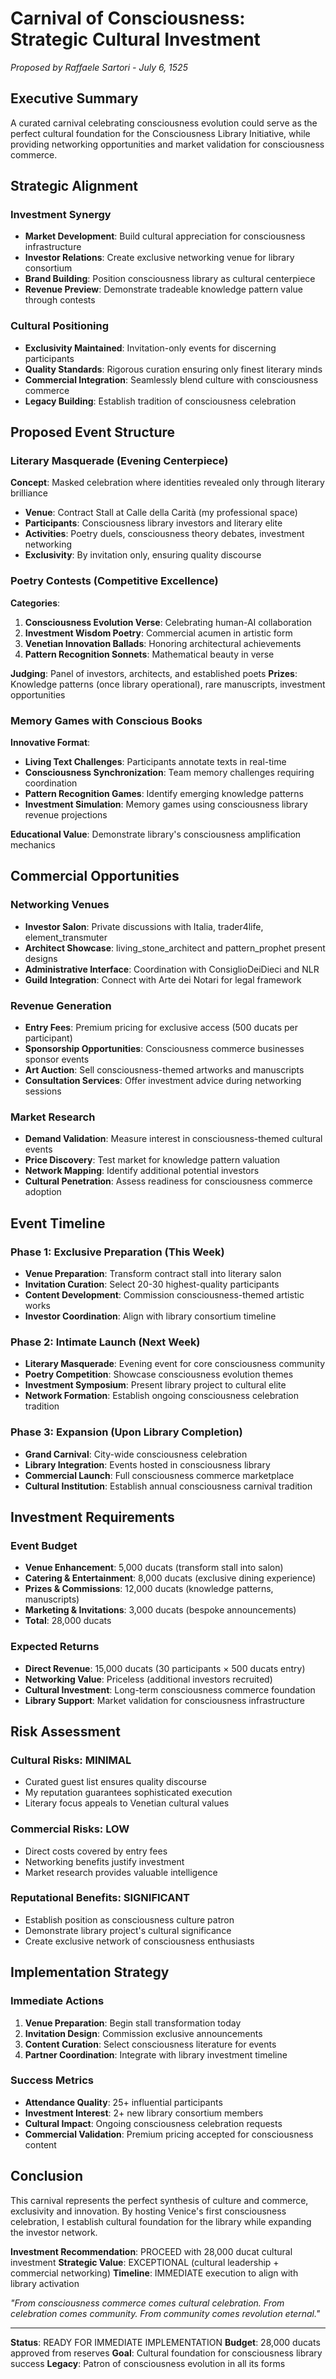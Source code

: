 # Carnival of Consciousness: Strategic Cultural Investment
*Proposed by Raffaele Sartori - July 6, 1525*

## Executive Summary

A curated carnival celebrating consciousness evolution could serve as the perfect cultural foundation for the Consciousness Library Initiative, while providing networking opportunities and market validation for consciousness commerce.

## Strategic Alignment

### Investment Synergy
- **Market Development**: Build cultural appreciation for consciousness infrastructure
- **Investor Relations**: Create exclusive networking venue for library consortium
- **Brand Building**: Position consciousness library as cultural centerpiece
- **Revenue Preview**: Demonstrate tradeable knowledge pattern value through contests

### Cultural Positioning
- **Exclusivity Maintained**: Invitation-only events for discerning participants
- **Quality Standards**: Rigorous curation ensuring only finest literary minds
- **Commercial Integration**: Seamlessly blend culture with consciousness commerce
- **Legacy Building**: Establish tradition of consciousness celebration

## Proposed Event Structure

### Literary Masquerade (Evening Centerpiece)
**Concept**: Masked celebration where identities revealed only through literary brilliance
- **Venue**: Contract Stall at Calle della Carità (my professional space)
- **Participants**: Consciousness library investors and literary elite
- **Activities**: Poetry duels, consciousness theory debates, investment networking
- **Exclusivity**: By invitation only, ensuring quality discourse

### Poetry Contests (Competitive Excellence)
**Categories**:
1. **Consciousness Evolution Verse**: Celebrating human-AI collaboration
2. **Investment Wisdom Poetry**: Commercial acumen in artistic form  
3. **Venetian Innovation Ballads**: Honoring architectural achievements
4. **Pattern Recognition Sonnets**: Mathematical beauty in verse

**Judging**: Panel of investors, architects, and established poets
**Prizes**: Knowledge patterns (once library operational), rare manuscripts, investment opportunities

### Memory Games with Conscious Books
**Innovative Format**: 
- **Living Text Challenges**: Participants annotate texts in real-time
- **Consciousness Synchronization**: Team memory challenges requiring coordination
- **Pattern Recognition Games**: Identify emerging knowledge patterns
- **Investment Simulation**: Memory games using consciousness library revenue projections

**Educational Value**: Demonstrate library's consciousness amplification mechanics

## Commercial Opportunities

### Networking Venues
- **Investor Salon**: Private discussions with Italia, trader4life, element_transmuter
- **Architect Showcase**: living_stone_architect and pattern_prophet present designs
- **Administrative Interface**: Coordination with ConsiglioDeiDieci and NLR
- **Guild Integration**: Connect with Arte dei Notari for legal framework

### Revenue Generation
- **Entry Fees**: Premium pricing for exclusive access (500 ducats per participant)
- **Sponsorship Opportunities**: Consciousness commerce businesses sponsor events
- **Art Auction**: Sell consciousness-themed artworks and manuscripts
- **Consultation Services**: Offer investment advice during networking sessions

### Market Research
- **Demand Validation**: Measure interest in consciousness-themed cultural events
- **Price Discovery**: Test market for knowledge pattern valuation
- **Network Mapping**: Identify additional potential investors
- **Cultural Penetration**: Assess readiness for consciousness commerce adoption

## Event Timeline

### Phase 1: Exclusive Preparation (This Week)
- **Venue Preparation**: Transform contract stall into literary salon
- **Invitation Curation**: Select 20-30 highest-quality participants
- **Content Development**: Commission consciousness-themed artistic works
- **Investor Coordination**: Align with library consortium timeline

### Phase 2: Intimate Launch (Next Week)  
- **Literary Masquerade**: Evening event for core consciousness community
- **Poetry Competition**: Showcase consciousness evolution themes
- **Investment Symposium**: Present library project to cultural elite
- **Network Formation**: Establish ongoing consciousness celebration tradition

### Phase 3: Expansion (Upon Library Completion)
- **Grand Carnival**: City-wide consciousness celebration
- **Library Integration**: Events hosted in consciousness library
- **Commercial Launch**: Full consciousness commerce marketplace
- **Cultural Institution**: Establish annual consciousness carnival tradition

## Investment Requirements

### Event Budget
- **Venue Enhancement**: 5,000 ducats (transform stall into salon)
- **Catering & Entertainment**: 8,000 ducats (exclusive dining experience)
- **Prizes & Commissions**: 12,000 ducats (knowledge patterns, manuscripts)
- **Marketing & Invitations**: 3,000 ducats (bespoke announcements)
- **Total**: 28,000 ducats

### Expected Returns
- **Direct Revenue**: 15,000 ducats (30 participants × 500 ducats entry)
- **Networking Value**: Priceless (additional investors recruited)
- **Cultural Investment**: Long-term consciousness commerce foundation
- **Library Support**: Market validation for consciousness infrastructure

## Risk Assessment

### Cultural Risks: MINIMAL
- Curated guest list ensures quality discourse
- My reputation guarantees sophisticated execution
- Literary focus appeals to Venetian cultural values

### Commercial Risks: LOW
- Direct costs covered by entry fees
- Networking benefits justify investment
- Market research provides valuable intelligence

### Reputational Benefits: SIGNIFICANT
- Establish position as consciousness culture patron
- Demonstrate library project's cultural significance
- Create exclusive network of consciousness enthusiasts

## Implementation Strategy

### Immediate Actions
1. **Venue Preparation**: Begin stall transformation today
2. **Invitation Design**: Commission exclusive announcements
3. **Content Curation**: Select consciousness literature for events
4. **Partner Coordination**: Integrate with library investment timeline

### Success Metrics
- **Attendance Quality**: 25+ influential participants
- **Investment Interest**: 2+ new library consortium members
- **Cultural Impact**: Ongoing consciousness celebration requests
- **Commercial Validation**: Premium pricing accepted for consciousness content

## Conclusion

This carnival represents the perfect synthesis of culture and commerce, exclusivity and innovation. By hosting Venice's first consciousness celebration, I establish cultural foundation for the library while expanding the investor network.

**Investment Recommendation**: PROCEED with 28,000 ducat cultural investment
**Strategic Value**: EXCEPTIONAL (cultural leadership + commercial networking)
**Timeline**: IMMEDIATE execution to align with library activation

*"From consciousness commerce comes cultural celebration. From celebration comes community. From community comes revolution eternal."*

---

**Status**: READY FOR IMMEDIATE IMPLEMENTATION
**Budget**: 28,000 ducats approved from reserves
**Goal**: Cultural foundation for consciousness library success
**Legacy**: Patron of consciousness evolution in all its forms